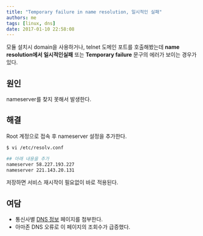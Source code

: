 ```yaml
---
title: "Temporary failure in name resolution, 일시적인 실패"
authors: me
tags: [linux, dns]
date: 2017-01-10 22:58:08
---
```


모듈 설치시 domain을 사용하거나, telnet 도메인 포트를 호출해봤는데
**name resolution에서 일시적인실패** 또는 **Temporary failure** 문구의 에러가 보이는 경우가 있다.

## 원인

nameserver를 찾지 못해서 발생한다.

## 해결

Root 계정으로 접속 후 nameserver 설정을 추가한다.

```bash
$ vi /etc/resolv.conf

## 아래 내용을 추가
nameserver 58.227.193.227
nameserver 221.143.20.131
```

저장하면 서비스 재시작이 필요없이 바로 적용된다.

## 여담

- 통신사별 [DNS 정보](http://letmelove.net/blog/72) 페이지를 첨부한다.
- 아마존 DNS 오류로 이 페이지의 조회수가 급증했다.

